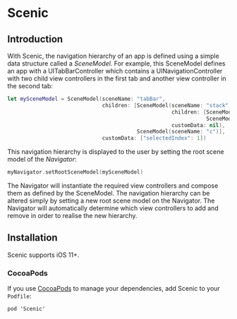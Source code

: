 # Scenic

## Introduction

With Scenic, the navigation hierarchy of an app is defined using a simple data structure called a _SceneModel_. For example, this SceneModel defines an app with a UITabBarController which contains a UINavigationController with two child view controllers in the first tab and another view controller in the second tab:

```swift
let mySceneModel = SceneModel(sceneName: "tabBar",
                              children: [SceneModel(sceneName: "stack",
                                                    children: [SceneModel(sceneName: "a"),
                                                               SceneModel(sceneName: "b")],
                                                    customData: nil),
                                         SceneModel(sceneName: "c")],
                              customData: ["selectedIndex": 1])
```

This navigation hierarchy is displayed to the user by setting the root scene model of the _Navigator_:

```swift
myNavigator.setRootSceneModel(mySceneModel)
```

The Navigator will instantiate the required view controllers and compose them as defined by the SceneModel. The navigation hierarchy can be altered simply by setting a new root scene model on the Navigator. The Navigator will automatically determine which view controllers to add and remove in order to realise the new hierarchy.

## Installation
Scenic supports iOS 11+.

### CocoaPods
If you use [CocoaPods][] to manage your dependencies, add Scenic to your `Podfile`:

```
pod 'Scenic'
```

[CocoaPods]: https://cocoapods.org/

